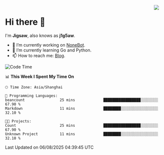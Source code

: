 <a href="#">
  <img align="right" src="https://github-readme-stats.vercel.app/api?username=j1g5awi&count_private=true&show_icons=true&title_color=80070B&text_color=B3B3B3&bg_color=212121&icon_color=80070B" />
</a>

# Hi there 👋

I'm **Jigsaw**, also knows as **j1g5aw**.

- 🔭 I’m currently working on [NoneBot](https://github.com/nonebot).
- 🌱 I’m currently learning Go and Python.
- 📫 How to reach me: [Blog](https://blog.maddestroyer.xyz/).

<!--START_SECTION:waka-->
![Code Time](http://img.shields.io/badge/Code%20Time-1%2C890%20hrs%2035%20mins-blue)

📊 **This Week I Spent My Time On** 

```text
🕑︎ Time Zone: Asia/Shanghai

💬 Programming Languages: 
beancount                25 mins             █████████████████░░░░░░░░   67.90 % 
Markdown                 11 mins             ████████░░░░░░░░░░░░░░░░░   32.10 % 

🐱‍💻 Projects: 
Count                    25 mins             █████████████████░░░░░░░░   67.90 % 
Unknown Project          11 mins             ████████░░░░░░░░░░░░░░░░░   32.10 % 
```


 Last Updated on 06/08/2025 04:39:45 UTC
<!--END_SECTION:waka-->
